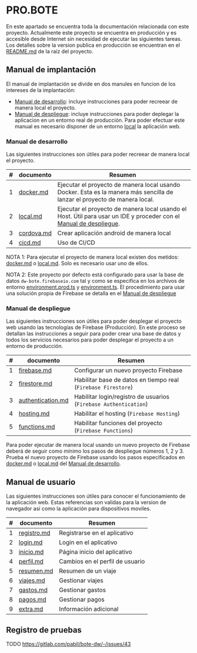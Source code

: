 # PRO.BOTE

En este apartado se encuentra toda la documentación relacionada con este proyecto. Actualmente este proyecto se encuentra en producción
y es accesible desde Internet sin necesidad de ejecutar las siguientes tareas. Los detalles sobre la version publica en producción se encuentran
en el [README.md](/README.md) de la raíz del proyecto.

## Manual de implantación

El manual de implantación se divide en dos manules en funcion de los intereses de la implantación:
- [Manual de desarrollo](#manual-de-desarrollo): incluye instrucciones para poder recreear de manera local el proyecto.
- [Manual de despliegue](manual-de-despliegue): incluye instrucciones para poder deplegar la aplicacion en un entorno real de producción. Para poder efectuar este manual es necesario
disponer de un entorno [local](desarrollo/local.md) la aplicación web.

### Manual de desarrollo

Las siguientes instrucciones son útiles para poder recreear de manera local el proyecto.

| # | documento | Resumen |
|---| --------- | ------- |
| 1 | [docker.md](desarrollo/docker.md) | Ejecutar el proyecto de manera local usando Docker. Esta es la manera más sencilla de lanzar el proyecto de manera local. |
| 2 | [local.md](desarrollo/local.md)| Ejecutar el proyecto de manera local usando el Host. Útil para usar un IDE y proceder con el [Manual de despliegue](#manual-de-despliegue). | 
| 3 | [cordova.md](desarrollo/cordova.md) | Crear aplicación android de manera local | 
| 4 | [cicd.md](desarrollo/cicd.md) | Uso de CI/CD | 
 
NOTA 1: Para ejecutar el proyecto de manera local existen dos metidos: [docker.md](desarrollo/docker.md) o [local.md](desarrollo/local.md). Solo es necesario usar uno de ellos. 

NOTA 2: Este proyecto por defecto está configurado para usar la base de datos `dw-bote.firebaseio.com` tal y como se especifica en los archivos de entorno 
[environment.prod.ts](/src/environments/environment.prod.ts) y [environment.ts](/src/environments/environment.ts). El procedimiento para usar una solución
propia de Firebase se detalla en el [Manual de despliegue](#manual-de-despliegue)

### Manual de despliegue

Las siguientes instrucciones son útiles para poder desplegar el proyecto web usando las tecnologías de Firebase (Producción).
En este proceso se detallan las instrucciones a seguir para poder crear una base de datos y todos los servicios necesarios para poder
desplegar el proyecto a un entorno de producción.

| # | documento | Resumen |
|---| --------- | ------- |
| 1 | [firebase.md](despliegue/firebase.md) | Configurar un nuevo proyecto Firebase  |
| 2 | [firestore.md](despliegue/firestore.md) | Habilitar base de datos en tiempo real (`Firebase Firestore`) | 
| 3 | [authentication.md](despliegue/authentication.md) | Habilitar login/registro de usuarios (`Firebase Authentication`) | 
| 4 | [hosting.md](despliegue/hosting.md) | Habilitar el hosting (`Firebase Hosting`)  |
| 5 | [functions.md](despliegue/functions.md) | Habilitar funciones del proyecto (`Firebase Functions`) |

Para poder ejecutar de manera local usando un nuevo proyecto de Firebase deberá de seguir como mínimo los pasos de despliegue números 1, 2 y 3.
Prueba el nuevo proyecto de Firebase usando los pasos especificados en [docker.md](desarrollo/docker.md) o [local.md](desarrollo/local.md) del [Manual de desarrollo](#manual-de-desarrollo).
                                                                                                                                                     



## Manual de usuario

Las siguientes instrucciones son útiles para conocer el funcionamiento de la aplicación web. Estas referencias son validas para la version de navegador
así como la aplicación para dispositivos moviles.


| # | documento | Resumen |
|---| --------- | ------- |
| 1 | [registro.md](usuario/registro.md) | Registrarse en el aplicativo  |
| 2 | [login.md](usuario/login.md) | Login en el aplicativo | 
| 3 | [inicio.md](usuario/resumen.md) | Página inicio del aplicativo | 
| 4 | [perfil.md](usuario/perfil.md) | Cambios en el perfil de usuario | 
| 5 | [resumen.md](usuario/resumen.md) | Resumen de un viaje | 
| 6 | [viajes.md](usuario/viajes.md) | Gestionar viajes  |
| 7 | [gastos.md](usuario/gastos.md) | Gestionar gastos |
| 8 | [pagos.md](usuario/pagos.md) | Gestionar pagos |
| 9 | [extra.md](usuario/extra.md) | Información adicional |

## Registro de pruebas

TODO https://gitlab.com/pabil/bote-dw/-/issues/43
